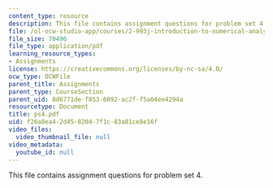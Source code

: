 ```yaml
---
content_type: resource
description: This file contains assignment questions for problem set 4.
file: /ol-ocw-studio-app/courses/2-993j-introduction-to-numerical-analysis-for-engineering-13-002j-spring-2005/f26a8ea42d4582047f1c83a81ce8e16f_ps4.pdf
file_size: 70496
file_type: application/pdf
learning_resource_types:
- Assignments
license: https://creativecommons.org/licenses/by-nc-sa/4.0/
ocw_type: OCWFile
parent_title: Assignments
parent_type: CourseSection
parent_uid: 8d6771de-f853-6092-ac2f-f5a04ee4294a
resourcetype: Document
title: ps4.pdf
uid: f26a8ea4-2d45-8204-7f1c-83a81ce8e16f
video_files:
  video_thumbnail_file: null
video_metadata:
  youtube_id: null
---
```

This file contains assignment questions for problem set 4.